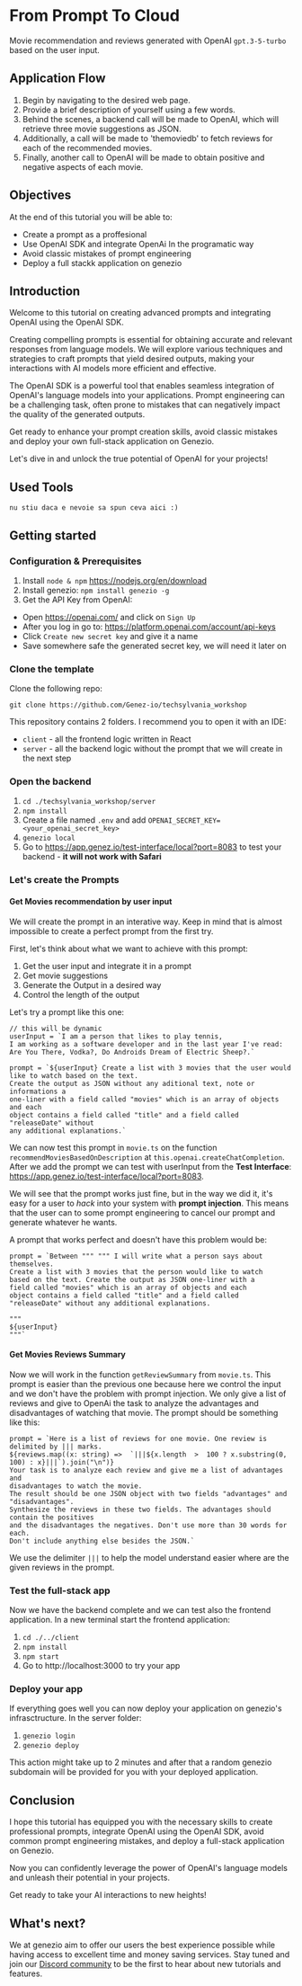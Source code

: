 
# From Prompt To Cloud
Movie recommendation and reviews generated with OpenAI `gpt.3-5-turbo` based on the user input.

## Application Flow
1. Begin by navigating to the desired web page.
2. Provide a brief description of yourself using a few words.
3. Behind the scenes, a backend call will be made to OpenAI, which will retrieve three movie suggestions as JSON.
4. Additionally, a call will be made to 'themoviedb' to fetch reviews for each of the recommended movies.
5. Finally, another call to OpenAI will be made to obtain positive and negative aspects of each movie.

## Objectives

At the end of this tutorial you will be able to:
 - Create a prompt as a proffesional
 - Use OpenAI SDK and integrate OpenAi In the programatic way
 - Avoid classic mistakes of prompt engineering
 - Deploy a full stackk application on genezio

## Introduction
Welcome to this tutorial on creating advanced prompts and integrating OpenAI using the OpenAI SDK.

Creating compelling prompts is essential for obtaining accurate and relevant responses from language models. We will explore various techniques and strategies to craft prompts that yield desired outputs, making your interactions with AI models more efficient and effective.

The OpenAI SDK is a powerful tool that enables seamless integration of OpenAI's language models into your applications. Prompt engineering can be a challenging task, often prone to mistakes that can negatively impact the quality of the generated outputs.  

Get ready to enhance your prompt creation skills, avoid classic mistakes and deploy your own full-stack application on Genezio.

Let's dive in and unlock the true potential of OpenAI for your projects!

## Used Tools
	nu stiu daca e nevoie sa spun ceva aici :)

## Getting started
### Configuration & Prerequisites
1. Install `node & npm` https://nodejs.org/en/download
2. Install genezio: `npm install genezio -g`
3. Get the API Key from OpenAI:
 - Open https://openai.com/ and click on `Sign Up`
 -  After you log in go to: https://platform.openai.com/account/api-keys
 - Click `Create new secret key` and give it a name
 - Save somewhere safe the generated secret key, we will need it later on

### Clone the template
Clone the following repo:

	git clone https://github.com/Genez-io/techsylvania_workshop

This repository contains 2 folders. I recommend you to open it with an IDE:
 - `client` - all the frontend logic written in React
 - `server` - all the backend logic without the prompt that we will create in the next step

### Open the backend

 1. `cd ./techsylvania_workshop/server`
 2. `npm install`
 3. Create a file named `.env` and add `OPENAI_SECRET_KEY=<your_openai_secret_key>`
 4. `genezio local`
 5.  Go to https://app.genez.io/test-interface/local?port=8083 to test your backend - **it will not work with Safari**

### Let's create the Prompts
#### Get Movies recommendation by user input
We will create the prompt in an interative way.
Keep in mind that is almost impossible to create a perfect prompt from the first try.

First, let's think about what we want to achieve with this prompt:
 1. Get the user input and integrate it in a prompt
 2. Get movie suggestions
 3. Generate the Output in a desired way
 4. Control the length of the output

Let's try a prompt like this one:

	// this will be dynamic
	userInput = `I am a person that likes to play tennis, 
	I am working as a software developer and in the last year I've read: 
	Are You There, Vodka?, Do Androids Dream of Electric Sheep?.`
	
	prompt = `${userInput} Create a list with 3 movies that the user would like to watch based on the text.
	Create the output as JSON without any aditional text, note or informations a 
	one-liner with a field called "movies" which is an array of objects and each 
	object contains a field called "title" and a field called "releaseDate" without 
	any additional explanations.`
We can now test this prompt in `movie.ts` on the function ` recommendMoviesBasedOnDescription` at `this.openai.createChatCompletion`. 
After we add the prompt we can test with userInput from the **Test Interface**:
https://app.genez.io/test-interface/local?port=8083.

We will see that the prompt works just fine, but in the way we did it, it's easy for a user to *hack* into your system with **prompt injection**. This means that the user can to some prompt engineering to cancel our prompt and generate whatever he wants.

A prompt that works perfect and doesn't have this problem would be:

	prompt = `Between """ """ I will write what a person says about themselves. 
	Create a list with 3 movies that the person would like to watch 
	based on the text. Create the output as JSON one-liner with a 
	field called "movies" which is an array of objects and each 
	object contains a field called "title" and a field called 
	"releaseDate" without any additional explanations.

    """
    ${userInput}
    """` 

#### Get Movies Reviews Summary
Now we will work in the function `getReviewSummary` from `movie.ts`.
This prompt is easier than the previous one because here we control the input and we don't have the problem with prompt injection.
We only give a list of reviews and give to OpenAi the task to analyze the advantages and disadvantages of watching that movie.
The prompt should be something like this:

	prompt = `Here is a list of reviews for one movie. One review is delimited by ||| marks.
	${reviews.map((x: string) =>  `|||${x.length  >  100 ? x.substring(0, 100) : x}|||`).join("\n")}
	Your task is to analyze each review and give me a list of advantages and
	disadvantages to watch the movie.
	The result should be one JSON object with two fields "advantages" and "disadvantages".
	Synthesize the reviews in these two fields. The advantages should contain the positives
	and the disadvantages the negatives. Don't use more than 30 words for each.
	Don't include anything else besides the JSON.`
 We use the delimiter `|||` to help the model understand easier where are the given reviews in the prompt.

### Test the full-stack app
Now we have the backend complete and we can test also the frontend application.
In a new terminal start the frontend application:

 1. `cd ./../client`
 2. `npm install`
 3. `npm start`
 4. Go to http://localhost:3000 to try your app

### Deploy your app
If everything goes well you can now deploy your application on genezio's infrasctructure.
In the server folder:

 1. `genezio login`
 2. `genezio deploy`

This action might take up to 2 minutes and after that a random genezio subdomain will be provided for you with your deployed application.


## Conclusion

I hope this tutorial has equipped you with the necessary skills to create professional prompts, integrate OpenAI using the OpenAI SDK, avoid common prompt engineering mistakes, and deploy a full-stack application on Genezio.

Now you can confidently leverage the power of OpenAI's language models and unleash their potential in your projects.

Get ready to take your AI interactions to new heights!

## What's next?
We at genezio aim to offer our users the best experience possible while having access to excellent time and money saving services.
Stay tuned and join our  [Discord community](https://discord.gg/uc9H5YKjXv)  to be the first to hear about new tutorials and features.
